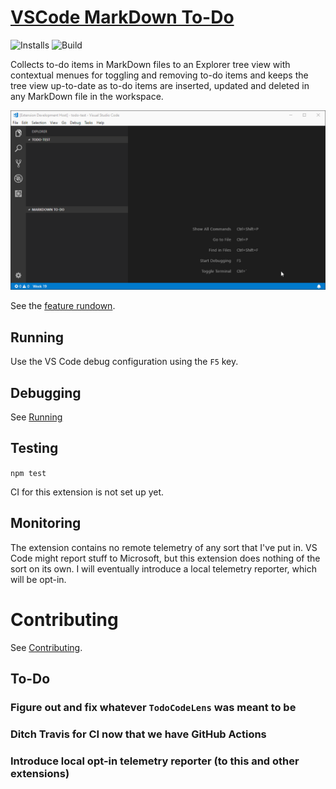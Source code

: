 # [VSCode MarkDown To-Do](https://marketplace.visualstudio.com/items?itemName=TomasHubelbauer.vscode-markdown-todo)
![Installs](https://vsmarketplacebadge.apphb.com/installs-short/TomasHubelbauer.vscode-markdown-todo.svg)
![Build](https://api.travis-ci.org/TomasHubelbauer/vscode-markdown-todo.svg?branch=master)

Collects to-do items in MarkDown files to an Explorer tree view with contextual menues for toggling and removing to-do items and keeps the tree view up-to-date as to-do items are inserted, updated and deleted in any MarkDown file in the workspace.

![Screenshot](screenshot.gif)

See the [feature rundown](demo\README.md).

## Running

Use the VS Code debug configuration using the `F5` key.

## Debugging

See [Running](#running)

## Testing

`npm test`

CI for this extension is not set up yet.

## Monitoring

The extension contains no remote telemetry of any sort that I've put in. VS Code
might report stuff to Microsoft, but this extension does nothing of the sort on
its own. I will eventually introduce a local telemetry reporter, which will be
opt-in.

# Contributing

See [Contributing](CONTRIBUTING.md).

## To-Do

### Figure out and fix whatever `TodoCodeLens` was meant to be

### Ditch Travis for CI now that we have GitHub Actions

### Introduce local opt-in telemetry reporter (to this and other extensions)

